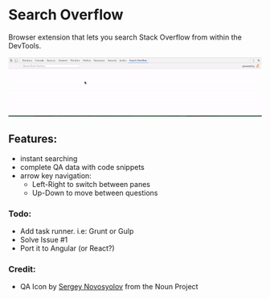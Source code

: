 # Search Overflow
Browser extension that lets you search Stack Overflow from within the DevTools.

![screenshot](search-overflow.gif)

## Features:
- instant searching
- complete QA data with code snippets
- arrow key navigation:
  - Left-Right to switch between panes
  - Up-Down to move between questions


### Todo:

  - Add task runner. i.e: Grunt or Gulp
  - Solve Issue #1
  - Port it to Angular (or React?)


### Credit:
  - QA Icon by [Sergey Novosyolov](https://thenounproject.com/sergey.novosyolov/) from the Noun Project
